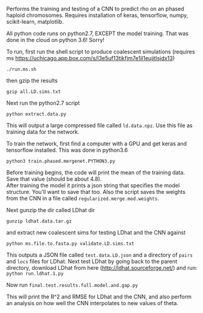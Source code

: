 Performs the training and testing of a CNN to predict rho on an phased haploid chromosomes. 
Requires installation of keras, tensorflow, numpy, scikit-learn, matplotlib.

All python code runs on python2.7, EXCEPT the model training.  That was done in the cloud on python 3.6!  Sorry!

To run, first run the shell script to produce coalescent simulations (requires ms https://uchicago.app.box.com/s/l3e5uf13tikfjm7e1il1eujitlsjdx13)

`./run.ms.sh`

then gzip the results

`gzip all.LD.sims.txt`

Next run the python2.7 script

`python extract.data.py`

This will output a large compressed file called `ld.data.npz`. Use this file as training data for the network.

To train the network, first find a computer with a GPU and get keras and tensorflow installed.  This was done in python3.6
 
 `python3 train.phased.mergenet.PYTHON3.py`
 
Before training begins, the code will print the mean of the training data.  Save that value (should be about 4.8).  
After training the model it prints a json string that specifies the model structure.  You'll want to save that too.  Also the script saves the weights from the CNN in a file called `regularized.merge.mod.weights`.
 
Next gunzip the dir called LDhat dir

`gunzip ldhat.data.tar.gz`

and extract new coalescent sims for testing LDhat and the CNN against

`python ms.file.to.fasta.py validate.LD.sims.txt`

This outputs a JSON file called `test.data.LD.json` and a directory of `pairs` and `locs` files for LDhat.  Next test LDhat by going back to the parent directory, download LDhat from here (http://ldhat.sourceforge.net/) and run:
`python run.ldhat.1.py`

Now run
`final.test.results.full.model.and.gap.py`

This will print the R^2 and RMSE for LDhat and the CNN, and also perform an analysis on how well the CNN interpolates to new values of theta.
